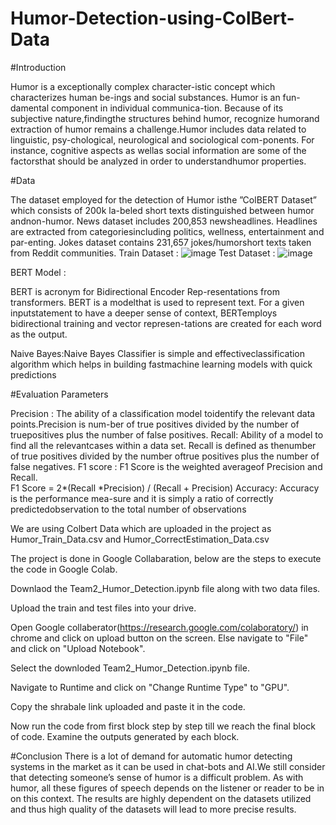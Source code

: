 # Humor-Detection-using-ColBert-Data
#Introduction

Humor is a exceptionally complex character-istic concept which characterizes human be-ings and social substances.  Humor is an fun-damental component in individual communica-tion.  Because of its subjective nature,findingthe structures behind humor, recognize humorand extraction of humor remains a challenge.Humor includes data related to linguistic, psy-chological, neurological and sociological com-ponents. For instance, cognitive aspects as wellas social information are some of the factorsthat should be analyzed in order to understandhumor properties.

#Data

The dataset employed for the detection of Humor isthe ”ColBERT Dataset” which consists of 200k la-beled short texts distinguished between humor andnon-humor. News dataset includes 200,853 newsheadlines. Headlines are extracted from categoriesincluding politics, wellness, entertainment and par-enting. Jokes dataset contains 231,657 jokes/humorshort texts taken from Reddit communities.
Train Dataset :
![image](https://user-images.githubusercontent.com/95667642/144960423-9d9ff877-fab9-4fd6-85eb-f2ce18ca8b3c.png)
Test Dataset :
![image](https://user-images.githubusercontent.com/95667642/144960440-cd07ccd9-4ac7-41a9-887a-7d6ecc90e1f1.png)

BERT Model :

BERT is acronym for Bidirectional Encoder Rep-resentations from transformers. BERT is a modelthat is used to represent text.  For a given inputstatement to have a deeper sense of context, BERTemploys bidirectional training and vector represen-tations are created for each word as the output.

Naive Bayes:Naive Bayes Classifier is simple and effectiveclassification algorithm which helps in building fastmachine learning models with quick predictions

#Evaluation Parameters

Precision : The ability of a classification model toidentify the relevant data points.Precision is num-ber of true positives divided by the number of truepositives plus the number of false positives.
Recall: Ability of a model to find all the relevantcases within a data set.  Recall is defined as thenumber of true positives divided by the number oftrue positives plus the number of false negatives.
F1  score  :  F1  Score  is  the  weighted  averageof Precision and Recall.  
F1 Score = 2*(Recall *Precision) / (Recall + Precision)
Accuracy:  Accuracy is the performance mea-sure and it is simply a ratio of correctly predictedobservation to the total number of observations



We are using Colbert Data which are uploaded in the project as Humor_Train_Data.csv and Humor_CorrectEstimation_Data.csv


The project is done in Google Collabaration, below are the steps to execute the code in Google Colab.


Downlaod the Team2_Humor_Detection.ipynb file along with two data files.


Upload the train and test files into your drive.


Open Google collaberator(https://research.google.com/colaboratory/) in chrome and click on upload button on the screen. Else navigate to "File" and click on "Upload Notebook".


Select the downloded Team2_Humor_Detection.ipynb file.


Navigate to Runtime and click on "Change Runtime Type" to "GPU".

Copy the shrabale link uploaded and paste it in the code.

Now run the code from first block step by step till we reach the final block of code. Examine the outputs generated by each block.



#Conclusion
There is a lot of demand for automatic humor detecting systems in the market as it can be used in chat-bots and AI.We still consider that detecting someone’s sense of humor is a difficult problem. As with humor, all these figures of speech depends on the listener or reader to be in on this context.  The results are highly dependent on the datasets utilized and thus high quality of the datasets will lead to more precise results.
